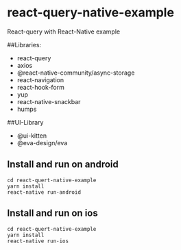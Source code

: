 # react-query-native-example
React-query with React-Native example

##Libraries:

- react-query
- axios
- @react-native-community/async-storage
- react-navigation
- react-hook-form
- yup
- react-native-snackbar
- humps

##UI-Library

- @ui-kitten
- @eva-design/eva

## Install and run on android
```
cd react-quert-native-example
yarn install
react-native run-android
```

## Install and run on ios
```
cd react-quert-native-example
yarn install
react-native run-ios
```

